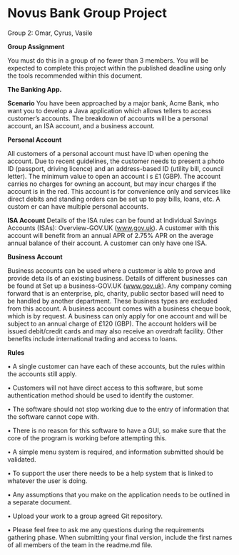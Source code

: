 # Novus Bank Group Project

Group 2: Omar, Cyrus, Vasile

**Group Assignment**

You must do this in a group of no fewer than 3 members. You will be expected to complete this project within the published deadline using only the tools recommended within this document.


**The Banking App.**

**Scenario**
You have been approached by a major bank, Acme Bank, who want you to develop a Java application which allows tellers to access customer’s accounts. The breakdown of accounts will be a personal account, an ISA account, and a business account.


**Personal Account**

All customers of a personal account must have ID when opening the account. Due to recent guidelines, the customer needs to present a photo ID (passport, driving licence) and an address-based ID (utility bill, council letter). The minimum value to open an account i
s £1 (GBP). The account carries no charges for owning an account, but may incur charges if the account is in the red. This account is for convenience only and services like direct debits and standing orders can be set up to pay bills, loans, etc. A custom
er can have multiple personal accounts.


**ISA Account**
Details of the ISA rules can be found at Individual Savings Accounts (ISAs): Overview-GOV.UK (www.gov.uk). A customer with this account will benefit from an annual APR of 2.75% APR on the average annual balance of their account. A customer can only have one ISA.


**Business Account**

Business accounts can be used where a customer is able to prove and provide deta ils of an existing business. Details of different businesses can be found at Set up a business-GOV.UK (www.gov.uk). Any company coming forward that is an enterprise, plc, charity, public sector based will need to be
handled by another department. These business types are excluded from this account. A business account comes with a business cheque book, which is by request. A business can only apply for one account and will be subject to an annual charge of £120 (GBP). The account holders
will be issued debit/credit cards and may also receive an overdraft facility. Other benefits include international trading and access to loans.


**Rules**

• A single customer can have each of these accounts, but the rules within the accounts still apply.

• Customers will not have direct access to this software, but some authentication method should be used to identify the customer.

• The software should not stop working due to the entry of information that the software cannot cope with.

• There is no reason for this software to have a GUI, so make sure that the core of the program is working before attempting this.

• A simple menu system is required, and information submitted should be validated.

• To support the user there needs to be a help system that is linked to whatever the user is doing.

• Any assumptions that you make on the application needs to be outlined in a separate document.

• Upload your work to a group agreed Git repository.

• Please feel free to ask me any questions during the requirements gathering phase. When submitting your final version, include the first names of all members of the team in the readme.md file.
